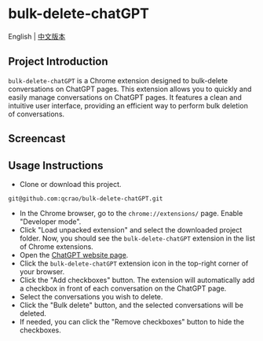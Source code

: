# bulk-delete-chatGPT

English | [中文版本](./README-CN.md)

## Project Introduction

`bulk-delete-chatGPT` is a Chrome extension designed to bulk-delete conversations on ChatGPT pages. This extension allows you to quickly and easily manage conversations on ChatGPT pages. It features a clean and intuitive user interface, providing an efficient way to perform bulk deletion of conversations.

## Screencast

## Usage Instructions

- Clone or download this project.

```shell
git@github.com:qcrao/bulk-delete-chatGPT.git
```

- In the Chrome browser, go to the `chrome://extensions/` page. Enable "Developer mode".
- Click "Load unpacked extension" and select the downloaded project folder. Now, you should see the `bulk-delete-chatGPT` extension in the list of Chrome extensions.
- Open the [ChatGPT website page](https://chat.openai.com/).
- Click the `bulk-delete-chatGPT` extension icon in the top-right corner of your browser.
- Click the "Add checkboxes" button. The extension will automatically add a checkbox in front of each conversation on the ChatGPT page.
- Select the conversations you wish to delete.
- Click the "Bulk delete" button, and the selected conversations will be deleted.
- If needed, you can click the "Remove checkboxes" button to hide the checkboxes.
